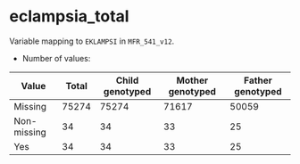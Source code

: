 # eclampsia_total
Variable mapping to `EKLAMPSI` in `MFR_541_v12`.
- Number of values:

| Value | Total | Child genotyped | Mother genotyped | Father genotyped |
| ----- | ----- | --------------- | ---------------- | ---------------- |
| Missing | 75274 | 75274 | 71617 | 50059 |
| Non-missing | 34 | 34 | 33 | 25 |
| Yes | 34 | 34 | 33 |25 |



